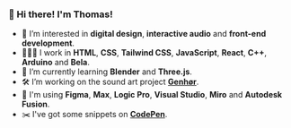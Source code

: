 ### 👋 Hi there! I'm Thomas!
- 👀 I’m interested in **digital design**, **interactive audio** and **front-end development**.
- 👨🏻‍💻 I work in **HTML**, **CSS**, **Tailwind CSS**, **JavaScript**, **React**, **C++**, **Arduino** and **Bela**.
- 🌱 I’m currently learning **Blender** and **Three.js**.
- 🛠️ I’m working on the sound art project **[Genhør](https://www.hoerbar.dk/?page=genhoer)**.
- 🚀 I'm using **Figma**, **Max**, **Logic Pro**, **Visual Studio**, **Miro** and **Autodesk Fusion**.
- ✂️ I've got some snippets on **[CodePen](https://codepen.io/ThomasEgMatthiesen)**.

